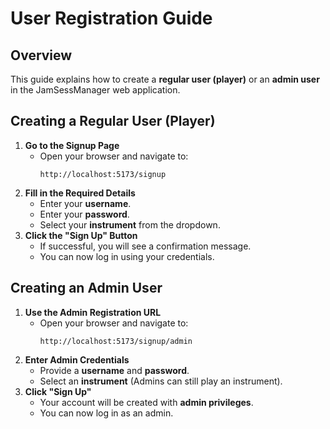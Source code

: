 # User Registration Guide

## Overview
This guide explains how to create a **regular user (player)** or an **admin user** in the JamSessManager web application.

## Creating a Regular User (Player)

1. **Go to the Signup Page**
   - Open your browser and navigate to:
     ```
     http://localhost:5173/signup
     ```
2. **Fill in the Required Details**
   - Enter your **username**.
   - Enter your **password**.
   - Select your **instrument** from the dropdown.
3. **Click the "Sign Up" Button**
   - If successful, you will see a confirmation message.
   - You can now log in using your credentials.

## Creating an Admin User

1. **Use the Admin Registration URL**
   - Open your browser and navigate to:
     ```
     http://localhost:5173/signup/admin
     ```
2. **Enter Admin Credentials**
   - Provide a **username** and **password**.
   - Select an **instrument** (Admins can still play an instrument).
3. **Click "Sign Up"**
   - Your account will be created with **admin privileges**.
   - You can now log in as an admin.


